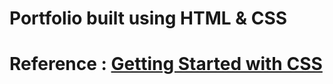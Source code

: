 <h1>Portfolio built using HTML & CSS <h1>
<p>Reference : <a href = "https://frontendmasters.com/courses/getting-started-css/"> Getting Started with CSS</a>
